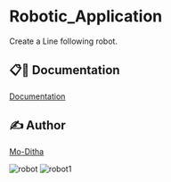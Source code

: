 # Robotic_Application
Create a Line following robot.


## 📋🎇 Documentation

[Documentation](https://github.com/Mo-Ditha/Robotic_Application/blob/main/code.ino)

## ✍ Author

[Mo-Ditha](https://github.com/Mo-Ditha)





![robot](https://github.com/Mo-Ditha/Robotic_Application/assets/108186528/70efa336-13c4-4b4f-b2d0-113f331123c5)
![robot1](https://github.com/Mo-Ditha/Robotic_Application/assets/108186528/1e51842f-c671-48ee-9254-c5a9abf5c733)
